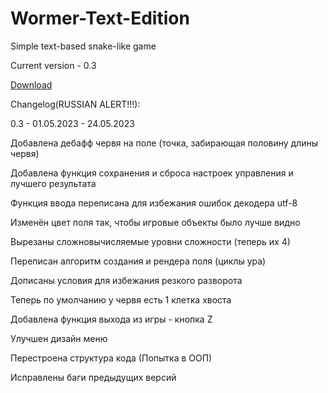 # Wormer-Text-Edition
Simple text-based snake-like game

Current version - 0.3

[Download](https://github.com/LooHuH/Wormer-Text-Edition/raw/27b0a6e51ca4884203811ecde109b91770a905ca/Wormer_0.3.zip)

Changelog(RUSSIAN ALERT!!!):

0.3 - 01.05.2023 - 24.05.2023

Добавлена дебафф червя на поле (точка, забирающая половину длины червя)

Добавлена функция сохранения и сброса настроек управления и лучшего результата

Функция ввода переписана для избежания ошибок декодера utf-8

Изменён цвет поля так, чтобы игровые объекты было лучше видно

Вырезаны сложновычисляемые уровни сложности (теперь их 4)

Переписан алгоритм создания и рендера поля (циклы ура)

Дописаны условия для избежания резкого разворота

Теперь по умолчанию у червя есть 1 клетка хвоста

Добавлена функция выхода из игры - кнопка Z

Улучшен дизайн меню

Перестроена структура кода (Попытка в ООП)

Исправлены баги предыдущих версий
